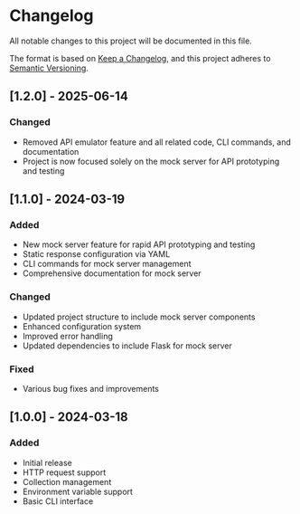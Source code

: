 # Changelog

All notable changes to this project will be documented in this file.

The format is based on [Keep a Changelog](https://keepachangelog.com/en/1.0.0/),
and this project adheres to [Semantic Versioning](https://semver.org/spec/v2.0.0.html).

## [1.2.0] - 2025-06-14

### Changed
- Removed API emulator feature and all related code, CLI commands, and documentation
- Project is now focused solely on the mock server for API prototyping and testing

## [1.1.0] - 2024-03-19

### Added
- New mock server feature for rapid API prototyping and testing
- Static response configuration via YAML
- CLI commands for mock server management
- Comprehensive documentation for mock server

### Changed
- Updated project structure to include mock server components
- Enhanced configuration system
- Improved error handling
- Updated dependencies to include Flask for mock server

### Fixed
- Various bug fixes and improvements

## [1.0.0] - 2024-03-18

### Added
- Initial release
- HTTP request support
- Collection management
- Environment variable support
- Basic CLI interface 